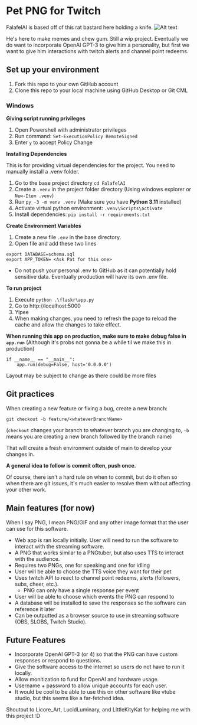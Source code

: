 
# Pet PNG for Twitch
FalafelAI is based off of this rat bastard here holding a knife.
![Alt text](flaskr/static/IMG_7847.png)

He's here to make memes and chew gum. Still a wip project. Eventually we do want to incorporate OpenAI GPT-3 to give him a personality, but first we want to give him interactions with twitch alerts and channel point redeems.

## Set up your environment

1. Fork this repo to your own GitHub account
2. Clone this repo to your local machine using GitHub Desktop or Git CML

### **Windows**

**Giving script running privileges**

1. Open Powershell with administrator privileges
2. Run command: `Set-ExecutionPolicy RemoteSigned`
3. Enter `y` to accept Policy Change


**Installing Dependencies**

This is for providing virtual dependencies for the project. You need to manually install a .venv folder.
1. Go to the base project directory `cd FalafelAI`
2. Create a `.venv` in the project folder directory (Using windows explorer or `New-Item .venv`)
3. Run `py -3 -m venv .venv` (Make sure you have **Python 3.11** installed)
4. Activate virtual python environment: `.venv\Scripts\activate`
5. Install dependencies: `pip install -r requirements.txt`

**Create Environment Variables**
1. Create a new file `.env` in the base directory. 
2. Open file and add these two lines
```
export DATABASE=schema.sql
export APP_TOKEN= <Ask Pat for this one>
```
- Do not push your personal .env to GitHub as it can potentially hold sensitive data. Eventually production will have its own .env file.

**To run project**
1. Execute `python .\flaskr\app.py`
2. Go to http://localhost:5000
3. Yipee
4. When making changes, you need to refresh the page to reload the cache and allow the changes to take effect.

**When running this app on production, make sure to make debug false in `app.run`**
(Although it's probs not gonna be a while til we make this in production)
```
if __name__ == "__main__":
    app.run(debug=False, host='0.0.0.0')
```

Layout may be subject to change as there could be more files

## Git practices
When creating a new feature or fixing a bug, create a new branch:
```
git checkout -b feature/<whateverBranchName>
```
(`checkout` changes your branch to whatever branch you are changing to, `-b` means you are creating a new branch followed by the branch name)

That will create a fresh environment outside of main to develop your changes in.

**A general idea to follow is commit often, push once.**

Of course, there isn't a hard rule on when to commit, but do it often so when there are git issues, it's much easier to resolve them without affecting your other work.


## Main features (for now)
When I say PNG, I mean PNG/GIF and any other image format that the user can use for this software.
- Web app is ran locally initially. User will need to run the software to interact with the streaming software.
- A PNG that works similar to a PNGtuber, but also uses TTS to interact with the audience.
- Requires two PNGs, one for speaking and one for idling
- User will be able to choose the TTS voice they want for their pet
- Uses twitch API to react to channel point redeems, alerts (followers, subs, cheer, etc.).
    - PNG can only have a single response per event
- User will be able to choose which events the PNG can respond to
- A database will be installed to save the responses so the software can reference it later
- Can be outputted as a browser source to use in streaming software (OBS, SLOBS, Twitch Studio).

## Future Features
- Incorporate OpenAI GPT-3 (or 4) so that the PNG can have custom responses or respond to questions.
- Give the software access to the internet so users do not have to run it locally.
- Allow monitization to fund for OpenAI and hardware usage.
- Username + password to allow unique accounts for each user.
- It would be cool to be able to use this on other software like vtube studio, but this seems like a far-fetched idea.

Shoutout to Licore_Art, LucidLuminary, and LittleKityKat for helping me with this project :D


